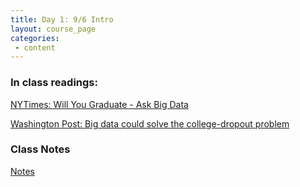 ```yaml
---
title: Day 1: 9/6 Intro
layout: course_page
categories:
 - content
---
```


### In class readings:

[NYTimes: Will You Graduate - Ask Big Data](https://www.nytimes.com/2017/02/02/education/edlife/will-you-graduate-ask-big-data.html)

[Washington Post: Big data could solve the college-dropout problem](https://www.washingtonpost.com/news/grade-point/wp/2017/12/12/big-data-could-solve-the-college-dropout-problem)

### Class Notes
[Notes](../day1notes)
